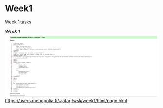 # Week1
Week 1 tasks

***Week 1***
![img.png](img.png)
https://users.metropolia.fi/~jafarj/wsk/week1/html/page.html